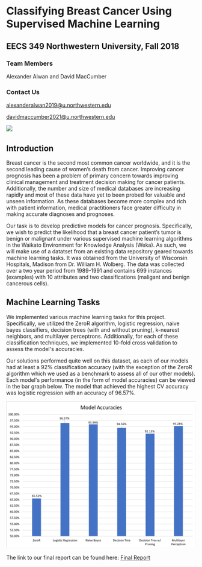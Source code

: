 # Classifying Breast Cancer Using Supervised Machine Learning

## EECS 349 Northwestern University, Fall 2018

### Team Members
Alexander Alwan and David MacCumber

### Contact Us
alexanderalwan2019@u.northwestern.edu

davidmaccumber2021@u.northwestern.edu

<img src="https://www.sacofitness.com/wp-content/uploads/2017/10/banner.png" width=20%> 

## Introduction
Breast cancer is the second most common cancer worldwide, and it is the second leading cause of women’s death from cancer. Improving cancer prognosis has been a problem of primary concern towards improving clinical management and treatment decision making for cancer patients. Additionally, the number and size of medical databases are increasing rapidly and most of these data have yet to been probed for valuable and unseen information. As these databases become more complex and rich with patient information, medical practitioners face greater difficulty in making accurate diagnoses and prognoses. 

Our task is to develop predictive models for cancer prognosis. Specifically, we wish to predict the likelihood that a breast cancer patient’s tumor is benign or malignant under various supervised machine learning algorithms in the Waikato Environment for Knowledge Analysis (Weka). As such, we will make use of a datatset from an existing data repository geared towards machine learning tasks. It was obtained from the University of Wisconsin Hospitals, Madison from Dr. William H. Wolberg. The data was collected over a two year period from 1989-1991 and contains 699 instances (examples) with 10 attributes and two classifications (maligant and benign cancerous cells). 

## Machine Learning Tasks 
We implemented various machine learning tasks for this project. Specifically, we utilized the ZeroR algorithm, logistic regression, naive bayes classifiers, decision trees (with and without pruning), k-nearest neighbors, and multilayer perceptrons. Additionally, for each of these classification techniques, we implemented 10-fold cross validation to assess the model's accuracies.  

Our solutions performed quite well on this dataset, as each of our models had at least a 92% classification accuracy (with the exception of the ZeroR algorithm which we used as a benchmark to assess all of our other models). Each model's performance (in the form of model accuracies) can be viewed in the bar graph below. The model that achieved the highest CV accuracy was logistic regression with an accuracy of 96.57%.  

![Model Accuracies](/images/model_accuracies.png)


The link to our final report can be found here: [Final Report](https://docs.google.com/document/d/1hB5TiP_qrpGs4ZGKCB7zV3M-geFUmaiaO93cZD5dvwE/edit?usp=sharing%5C)





